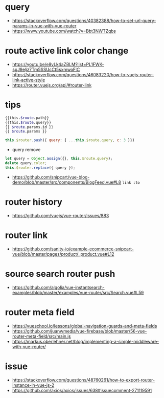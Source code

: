 


# query

* https://stackoverflow.com/questions/40382388/how-to-set-url-query-params-in-vue-with-vue-router
* https://www.youtube.com/watch?v=Bbt3NWTZqbs

#  route active link color change

* https://youtu.be/e8vLk4aZBLM?list=PL1FWK-sgJ9eljz7Tm5SSUcCt5sxmwoFlC
* https://stackoverflow.com/questions/46083220/how-to-vuejs-router-link-active-style
* https://router.vuejs.org/api/#router-link

# tips

```bash
{{this.$route.path}}
{{this.$route.query}}
{{ $route.params.id }}
{{ $route.params }}
```

```js
this.$router.push({ query: { ...this.$route.query, c: 3 }})
```
* query remove

```js
let query = Object.assign({}, this.$route.query);
delete query.color;
this.$router.replace({ query });
```

* https://github.com/snipcart/vue-blog-demo/blob/master/src/components/BlogFeed.vue#L8 `link :to`

# router history

* https://github.com/vuejs/vue-router/issues/883

# router link

* https://github.com/sanity-io/example-ecommerce-snipcart-vue/blob/master/pages/product/_product.vue#L12

# source search router push

* https://github.com/algolia/vue-instantsearch-examples/blob/master/examples/vue-router/src/Search.vue#L59


# router meta field

* https://vueschool.io/lessons/global-navigation-guards-and-meta-fields
* https://github.com/juanwmedia/vue-firebase/blob/master/56-vue-router-meta-field/src/main.js
* https://markus.oberlehner.net/blog/implementing-a-simple-middleware-with-vue-router/

# issue

* https://stackoverflow.com/questions/48760261/how-to-export-router-instance-in-vue-js-2
* https://github.com/axios/axios/issues/638#issuecomment-271119591
